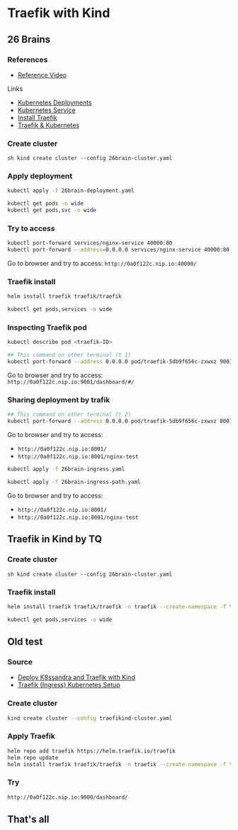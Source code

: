 # Traefik with Kind

## 26 Brains

### References

- [Reference Video](https://www.youtube.com/watch?v=-YwOG515M9M)

Links

- [Kubernetes Deployments](https://kubernetes.io/docs/concepts/workloads/controllers/deployment/)
- [Kubernetes Service](https://kubernetes.io/docs/concepts/services-networking/service/)
- [Install Traefik](https://doc.traefik.io/traefik/getting-started/install-traefik/)
- [Traefik & Kubernetes](https://doc.traefik.io/traefik/providers/kubernetes-ingress/)

### Create cluster

`sh
kind create cluster --config 26brain-cluster.yaml
`

### Apply deployment

```sh
kubectl apply -f 26brain-deployment.yaml

kubectl get pods -o wide
kubectl get pods,svc -o wide
```

### Try to access

```sh
kubectl port-forward services/nginx-service 40000:80
kubectl port-forward --address=0.0.0.0 services/nginx-service 40000:80
```

Go to browser and try to access: `http://0a0f122c.nip.io:40000/`

### Traefik install

```sh
helm install traefik traefik/traefik

kubectl get pods,services -o wide
```

### Inspecting Traefik pod

```sh
kubectl describe pod <traefik-ID>

## This command on other terminal (t 1)
kubectl port-forward --address 0.0.0.0 pod/traefik-5db9f656c-zxwxz 9001:9000
```

Go to browser and try to access: `http://0a0f122c.nip.io:9001/dashboard/#/`

### Sharing deployment by trafik

```sh
## This command on other terminal (t 2)
kubectl port-forward --address 0.0.0.0 pod/traefik-5db9f656c-zxwxz 8001:8000
```

Go to browser and try to access:

- `http://0a0f122c.nip.io:8001/`
- `http://0a0f122c.nip.io:8001/nginx-test`

```sh
kubectl apply -f 26brain-ingress.yaml

kubectl apply -f 26brain-ingress-path.yaml
```

Go to browser and try to access:

- `http://0a0f122c.nip.io:8001/`
- `http://0a0f122c.nip.io:8001/nginx-test`

## Traefik in Kind by TQ

### Create cluster

`sh
kind create cluster --config 26brain-cluster.yaml
`

### Traefik install

```sh
helm install traefik traefik/traefik -n traefik --create-namespace -f tk-traefik-values.yaml

kubectl get pods,services -o wide
```


## Old test

### Source

- [Deploy K8ssandra and Traefik with Kind](https://docs.k8ssandra.io/tasks/connect/ingress/kind-deployment/)
- [Traefik (Ingress) Kubernetes Setup](https://www.youtube.com/watch?v=KRl5wpbi60Y)

### Create cluster

```sh
kind create cluster --config traefikind-cluster.yaml
```

### Apply Traefik

```sh
helm repo add traefik https://helm.traefik.io/traefik
helm repo update
helm install traefik traefik/traefik -n traefik --create-namespace -f traefikind-values.yaml
```

### Try

```sh
http://0a0f122c.nip.io:9000/dashboard/
```

## That's all
